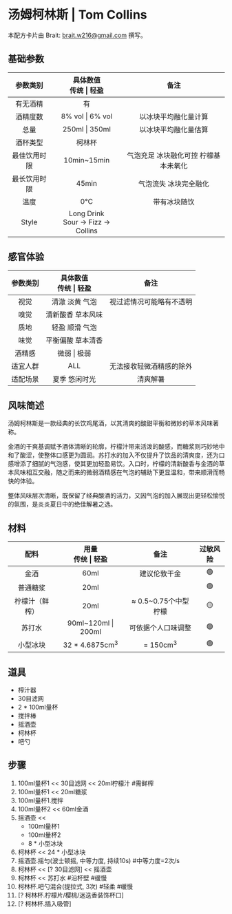 # **汤姆柯林斯 | Tom Collins**

本配方卡片由 Brait: <brait.w216@gmail.com> 撰写。

## 基础参数

|参数类别|具体数值<br>传统 \| 轻盈 |备注|
|:-:|:-:|:-:|
|有无酒精|有||
|酒精度数|8% vol \| 6% vol|以冰块平均融化量计算|
|总量|250ml \| 350ml|以冰块平均融化量估算|
|酒杯类型|柯林杯||
|最佳饮用时限|10min~15min|气泡充足 冰块融化可控 柠檬基本未氧化|
|最长饮用时限|45min|气泡流失 冰块完全融化|
|温度|0°C|带有冰块随饮|
|Style|Long Drink<br>Sour -> Fizz -> Collins||

## 感官体验

|参数类别|具体数值<br>传统 \| 轻盈 |备注|
|:-:|:-:|:-:|
|视觉|清澈 淡黄 气泡|视过滤情况可能略有不透明|
|嗅觉|清新酸香 草本风味||
|质地|轻盈 顺滑 气泡||
|味觉|平衡偏酸 草本清香||
|酒精感|微弱 \| 极弱||
|适宜人群|ALL|无法接收轻微酒精感的除外|
|适配场景|夏季 悠闲时光|清爽解暑|

## 风味简述

汤姆柯林斯是一款经典的长饮鸡尾酒，以其清爽的酸甜平衡和微妙的草本风味著称。

金酒的干爽基调赋予酒体清晰的轮廓，柠檬汁带来活泼的酸感，而糖浆则巧妙地中和了酸涩，使整体口感更为圆润。苏打水的加入不仅提升了饮品的清爽度，还为口感增添了细腻的气泡感，使其更加轻盈易饮。入口时，柠檬的清新酸香与金酒的草本风味相互交融，随之而来的微弱酒精感在气泡的辅助下更显温和，带来顺滑而畅快的体验。

整体风味层次清晰，既保留了经典酸酒的活力，又因气泡的加入展现出更轻松愉悦的氛围，是炎炎夏日中的绝佳解暑之选。

## 材料

|配料|用量<br>传统 \| 轻盈 |备注|过敏风险|
|:-:|:-:|:-:|:-:|
|金酒|60ml|建议伦敦干金|🟢|
|普通糖浆|20ml||🟢|
|柠檬汁（鲜榨）|20ml| $\approx$ 0.5~0.75个中型柠檬|🟡|
|苏打水|90ml~120ml \| 200ml|可依据个人口味调整|🟢|
|小型冰块|32 \* 4.6875cm<sup>3</sup>|= 150cm<sup>3</sup>|🟢|

## 道具

- 榨汁器
- 30目滤网
- 2 \* 100ml量杯
- 搅拌棒
- 摇酒壶
- 柯林杯
- 吧勺

## 步骤

1. 100ml量杯1 \<\< 30目滤网 \<\< 20ml柠檬汁 #需鲜榨
2. 100ml量杯1 \<\< 20ml糖浆
3. 100ml量杯1.搅拌
4. 100ml量杯2 \<\< 60ml金酒
5. 摇酒壶 \<\<
    - 100ml量杯1
    - 100ml量杯2
    - 8 \* 小型冰块
6. 柯林杯 \<\< 24 \* 小型冰块
7. 摇酒壶.摇匀(波士顿摇, 中等力度, 持续10s) #中等力度=2次/s
8. 柯林杯 \<\< [? 30目滤网] \<\< 摇酒壶
9. 柯林杯 \<\< 苏打水 #沿杯壁 #缓慢
10. 柯林杯.吧勺混合(提拉式, 3次) #轻柔 #缓慢
11. [? 柯林杯.柠檬片/樱桃/迷迭香装饰杯口]
12. [? 柯林杯.插入吸管]
